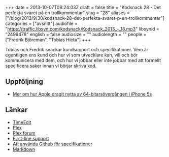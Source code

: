 +++
date = 2013-10-07T08:24:03Z
draft = false
title = "Kodsnack 28 - Det perfekta svaret på en trollkommentar"
slug = "28"
aliases = ["/blog/2013/9/30/kodsnack-28-det-perfekta-svaret-p-en-trollkommentar"]
categories = ["avsnitt"]
audiofile = "https://traffic.libsyn.com/kodsnack/Kodsnack_2013_-_18.mp3"
libsynid = "2499478"
english = false
audiosize = ""
audiolength = ""
people = ["Fredrik Björeman", "Tobias Hieta"]
+++

Tobias och Fredrik snackar kundsupport och specifikationer. Vem är egentligen ens kund och hur vi som utvecklare kan, vill och bör kommunicera med dem, och hur vi jobbar eller inte jobbar med att formellt specificera saker innan vi börjar skriva kod.

## Uppföljning ##

* [Mer om hur Apple dragit nytta av 64-bitarsövergången i iPhone 5s](http://mikeash.com/pyblog/friday-qa-2013-09-27-arm64-and-you.html)

## Länkar ##

* [TimeEdit](http://www.timeedit.se)
* [Plex](http://plexapp.com)
* [Plex forum](http://forums.plexapp.com)
* [First-line support](http://en.wikipedia.org/wiki/Technical_support#Tier.2FLevel_1_.28T1.2FL1.29)
* [Att använda Github för specifikationer](http://tobie.github.io/specs-on-github/)
* [Markdown](http://daringfireball.net/projects/markdown/)

